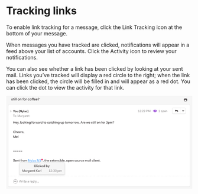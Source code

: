 # Tracking links

To enable link tracking for a message, click the Link Tracking icon at the bottom of your message.

When messages you have tracked are clicked, notifications will appear in a feed above your list of accounts. Click the Activity icon to review your notifications.

You can also see whether a link has been clicked by looking at your sent mail. Links you’ve tracked will display a red circle to the right; when the link has been clicked, the circle will be filled in and will appear as a red dot. You can click the dot to view the activity for that link.

![](./208553668-click_tracking.png)


